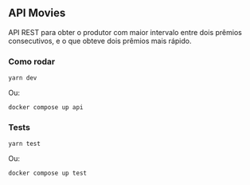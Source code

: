 ## API Movies

API REST para obter o produtor com maior intervalo entre dois prêmios consecutivos, e o que
obteve dois prêmios mais rápido.

### Como rodar

```
yarn dev
```

Ou:

```
docker compose up api
```

### Tests

```
yarn test
```

Ou:

```
docker compose up test
```
